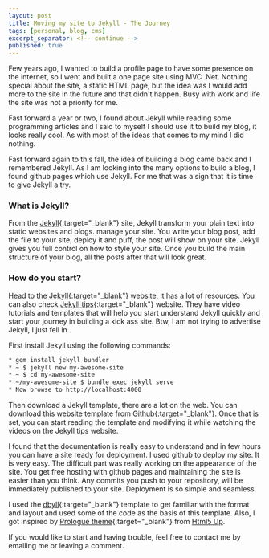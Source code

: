 ```yaml
---
layout: post
title: Moving my site to Jekyll - The Journey
tags: [personal, blog, cms]
excerpt_separator: <!-- continue -->
published: true
---
```


Few years ago, I wanted to build a profile page to have some presence on the internet, so I went and built a one page site using MVC .Net. Nothing special about the site, a static HTML page, but the idea was I would add more to the site in the future and that didn't happen. Busy with work and life the site was not a priority for me.

Fast forward a year or two, I found about Jekyll while reading some programming articles and I said to myself I should use it to build my blog, it looks really cool. As with most of the ideas that comes to my mind I did nothing.

Fast forward again to this fall, the idea of building a blog came back and I remembered Jekyll. As I am looking into the many options to build a blog, I found github pages which use Jekyll. For me that was a sign that it is time to give Jekyll a try.

<!-- continue -->

### What is Jekyll?

From the [Jekyll](https://jekyllrb.com){:target="_blank"} site, Jekyll transform your plain text into static websites and blogs.  manage your site. You write your blog post, add the file to your site, deploy it and puff, the post will show on your site. Jekyll gives you full control on how to style your site. Once you build the main structure of your blog, all the posts after that will look great.

### How do you start?
Head to the [Jekyll](https://jekyllrb.com/docs/quickstart/){:target="_blank"} website, it has a lot of resources. You can also check [Jekyll tips](http://jekyll.tips/){:target="_blank"} website. They have video tutorials and templates that will help you start understand Jekyll quickly and start your journey in building a kick ass site. Btw, I am not trying to advertise Jekyll, I just fell in <i class="fa fa-heart" title="Love"></i> .

First install Jekyll using the following commands:

```bash
* gem install jekyll bundler
* ~ $ jekyll new my-awesome-site
* ~ $ cd my-awesome-site
* ~/my-awesome-site $ bundle exec jekyll serve
* Now browse to http://localhost:4000
```

Then download a Jekyll template, there are a lot on the web. You can download this website template from [Github](https://github.com/ZeinSleiman/Jekylltheme){:target="_blank"}.
Once that is set, you can start reading the template and modifying it while watching the videos on the Jekyll tips website.

I found that the documentation is really easy to understand and in few hours you can have a site ready for deployment. I used github to deploy my site. It is very easy. The difficult part was really working on the appearance of the site. You get free hosting with github pages and maintaining the site is easier than you think. Any commits you push to your repository, will be immediately published to your site. Deployment is so simple and seamless.

I used the [dbyll](https://github.com/dbtek/dbyll){:target="_blank"} template to get familiar with the format and layout and used some of the code as the basis of this template. Also, I got inspired by [Prologue theme](https://html5up.net/prologue){:target="_blank"} from [Html5 Up](https://html5up.net/).

If you would like to start and having trouble, feel free to contact me by emailing me or leaving a comment.
